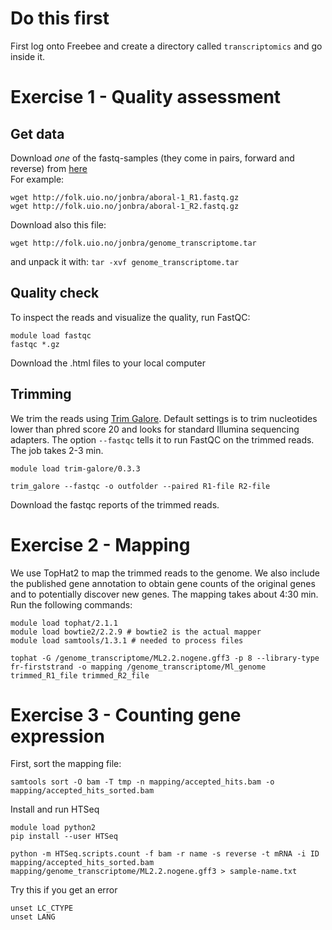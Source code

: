 
# Do this first
First log onto Freebee and create a directory called `transcriptomics` and go inside it.

# Exercise 1 - Quality assessment

## Get data

Download _one_ of the fastq-samples (they come in pairs, forward and reverse) from [here](http://folk.uio.no/jonbra/)  
For example:

```
wget http://folk.uio.no/jonbra/aboral-1_R1.fastq.gz  
wget http://folk.uio.no/jonbra/aboral-1_R2.fastq.gz
```

Download also this file:

`wget http://folk.uio.no/jonbra/genome_transcriptome.tar`

and unpack it with:
`tar -xvf genome_transcriptome.tar`  

## Quality check  
To inspect the reads and visualize the quality, run FastQC:  

```
module load fastqc
fastqc *.gz
```  

Download the .html files to your local computer

## Trimming  
We trim the reads using [Trim Galore](http://www.bioinformatics.babraham.ac.uk/projects/trim_galore/). Default settings is to trim nucleotides lower than phred score 20 and looks for standard Illumina sequencing adapters. The option `--fastqc` tells it to run FastQC on the trimmed reads. The job takes 2-3 min.

```
module load trim-galore/0.3.3

trim_galore --fastqc -o outfolder --paired R1-file R2-file
```

Download the fastqc reports of the trimmed reads.

# Exercise 2 - Mapping  
We use TopHat2 to map the trimmed reads to the genome. We also include the published gene annotation to obtain gene counts of the original genes and to potentially discover new genes. The mapping takes about 4:30 min. Run the following commands:  

```
module load tophat/2.1.1
module load bowtie2/2.2.9 # bowtie2 is the actual mapper
module load samtools/1.3.1 # needed to process files

tophat -G /genome_transcriptome/ML2.2.nogene.gff3 -p 8 --library-type fr-firststrand -o mapping /genome_transcriptome/Ml_genome trimmed_R1_file trimmed_R2_file
```

# Exercise 3 - Counting gene expression

First, sort the mapping file:

`samtools sort -O bam -T tmp -n mapping/accepted_hits.bam -o mapping/accepted_hits_sorted.bam`

Install and run HTSeq

```
module load python2
pip install --user HTSeq

python -m HTSeq.scripts.count -f bam -r name -s reverse -t mRNA -i ID mapping/accepted_hits_sorted.bam mapping/genome_transcriptome/ML2.2.nogene.gff3 > sample-name.txt
```

Try this if you get an error

```
unset LC_CTYPE
unset LANG
```
